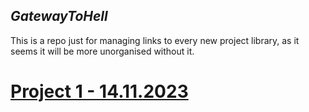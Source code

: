 ## *GatewayToHell*
This is a repo just for managing links to every new project library, as it seems it will be more unorganised without it.

# [Project 1 - 14.11.2023](https://github.com/Buczixo/Projekt1)


